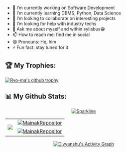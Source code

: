 
- 🔭 I’m currently working on Software Development
- 🌱 I’m currently learning DBMS, Python, Data Science
- 👯 I’m looking to collaborate on interesting projects
- 🤔 I’m looking for help with industry techs
- 💬 Ask me about myself and within syllabus😁
- 📫 How to reach me: find me in social
- 😄 Pronouns: He, him
- ⚡ Fun fact: stay tuned for it

<h2>🏆 My Trophies: </h2>

[![Ryo-ma's github trophy](https://github-profile-trophy.vercel.app/?username=DDivyanshu1&theme=darkhub&row=1&column=8)](https://github.com/ryo-ma/github-profile-trophy)

<h2>📊 My Github Stats: </h2>

<center>
  
[![Sparkline](https://stars.medv.io/Naereen/badges.svg)](https://stars.medv.io/MainakRepositor/badges)

<table cellpadding="0" cellspacing="0" border="0">
  <tr>
    <td rowspan="2">
      <p align="left"> <a href="https://github.com/MainakRepositor">
  <img align="center" src="https://github-readme-stats.vercel.app/api/top-langs/?username=DDivyanshu1&langs_count=100&theme=radical" />
</a> </p></td>
    <td><a href="https://github.com/MainakRepositor">
   <img align="center" src="https://github-readme-stats.vercel.app/api?username=DDivyanshu1&show_icons=true&theme=merko&line_height=33&include_all_commits=true" alt="MainakRepositor"/>
</a> </td>
  </tr>
  <tr>
    <td><a href="https://github.com/MainakRepositor">
   <img align="center" src="https://github-readme-streak-stats.herokuapp.com/?user=DDivyanshu1&theme=highcontrast&line_height=20" alt="MainakRepositor"/>
</a></td> 
  </tr>
  </table>

  <a href="https://github.com/MainakRepositor/MainakRepositor"><img alt=" Divyanshu's Activity Graph" src="https://activity-graph.herokuapp.com/graph?username=DDivyanshu1&bg_color=1F222E&color=F8D866&line=F85D7F&point=FFFFFF&hide_border=true" /></a>
